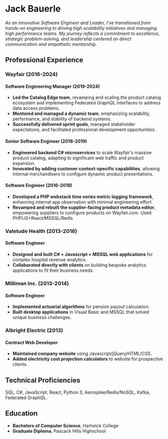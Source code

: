 
# Jack Bauerle
*As an innovative Software Engineer and Leader, I've transitioned from hands-on engineering to driving high scalability initiatives and managing high performance teams. My journey reflects a commitment to excellence, strategic problem-solving, and leadership centered on direct communication and empathetic mentorship.*

## Professional Experience

### Wayfair (2016-2024)

#### Software Engineering Manager (2019-2024)
- **Led the Catalog Edge team**, revamping and scaling the product catalog ecosystem and implementing Federated GraphQL interfaces to address data access problems.
- **Mentored and managed a dynamic team**, emphasizing scalability, performance, and stability of backend systems.
- **Successfully delivered sprint goals**, managed stakeholder expectations, and facilitated professional development opportunities.

#### Senior Software Engineer (2018-2019)
- **Engineered backend C# microservices** to scale Wayfair's massive product catalog, adapting to significant web traffic and product expansion.
- **Innovated by adding customer context-specific capabilities**, allowing internal merchandisers to configure dynamic product presentations.

#### Software Engineer (2016-2018)
- **Developed a PHP webstack time series metric logging framework**, enhancing internal app observation with minimal engineering effort.
- **Revamped and rebuilt the supplier-facing product metadata editor**, empowering suppliers to configure products on Wayfair.com. Used PHP/JS+React/MSSQL/Redis

### Valetude Health (2013-2016)
#### Software Engineer
- **Designed and built C# + Javascript + MSSQL web applications** for complex hospital revenue analytics.
- **Collaborated directly with clients** on building bespoke analytics applications to fit their business needs.

### Milliman Inc. (2013-2014)
#### Software Engineer
- **Implemented actuarial algorithms** for pension payout calculation.
- **Built desktop applications** in Visual Basic and MSSQL that solved unique business challenges.

### Albright Electric (2013)
#### Contract Web Developer
- **Maintained company website** using Javascript/jQuery/HTML/CSS.
- **Added electricity cost projection calculators** to website for prospective clients.

## Technical Proficiencies
SQL, C#, JavaScript, React, Python 3, Aerospike/Redis/NoSQL, Kafka, Federated GraphQL.

## Education
- **Bachelors of Computer Science**, Hartwick College
- **Graduate Diploma**, Pascack Hills Highschool
